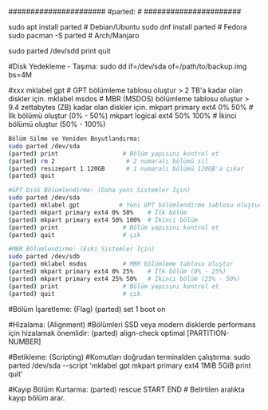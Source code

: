 ######################
#parted:             #
######################

sudo apt install parted      # Debian/Ubuntu
sudo dnf install parted      # Fedora
sudo pacman -S parted        # Arch/Manjaro


sudo parted /dev/sdd
print
quit

#Disk Yedekleme - Taşıma:
sudo dd if=/dev/sda of=/path/to/backup.img bs=4M

#xxx
mklabel gpt        # GPT bölümleme tablosu oluştur > 2 TB'a kadar olan diskler için.
mklabel msdos      # MBR (MSDOS) bölümleme tablosu oluştur > 9.4 zettabytes (ZB) kadar olan diskler için.
mkpart primary ext4 0% 50%      # İlk bölümü oluştur (0% - 50%)
mkpart logical ext4 50% 100%    # İkinci bölümü oluştur (50% - 100%)

```sh
Bölüm Silme ve Yeniden Boyutlandırma:
sudo parted /dev/sda
(parted) print                  # Bölüm yapısını kontrol et
(parted) rm 2                    # 2 numaralı bölümü sil
(parted) resizepart 1 120GB      # 1 numaralı bölümü 120GB'a çıkar
(parted) quit

#GPT Disk Bölümlendirme: (Daha yeni Sistemler İçin)
sudo parted /dev/sda
(parted) mklabel gpt           # Yeni GPT bölümlendirme tablosu oluştur
(parted) mkpart primary ext4 0% 50%    # İlk bölüm
(parted) mkpart primary ext4 50% 100%  # İkinci bölüm
(parted) print                  # Bölüm yapısını kontrol et
(parted) quit                   # çık

#MBR Bölümlendirme: (Eski Sistemler İçin)
sudo parted /dev/sdb
(parted) mklabel msdos          # MBR bölümleme tablosu oluştur
(parted) mkpart primary ext4 0% 25%    # İlk bölüm (0% - 25%)
(parted) mkpart primary ext4 25% 50%   # İkinci bölüm (25% - 50%)
(parted) print                  # Bölüm yapısını kontrol et
(parted) quit                   # çık
```

#Bölüm İşaretleme: (Flag)
(parted) set 1 boot on

#Hizalama: (Alignment)          #Bölümleri SSD veya modern disklerde performans için hizalamak önemlidir:
(parted) align-check optimal [PARTITION-NUMBER]

#Betikleme: (Scripting)        #Komutları doğrudan terminalden çalıştırma:
sudo parted /dev/sda --script 'mklabel gpt mkpart primary ext4 1MiB 5GiB print quit'

#Kayıp Bölüm Kurtarma:
(parted) rescue START END  # Belirtilen aralıkta kayıp bölüm arar.

